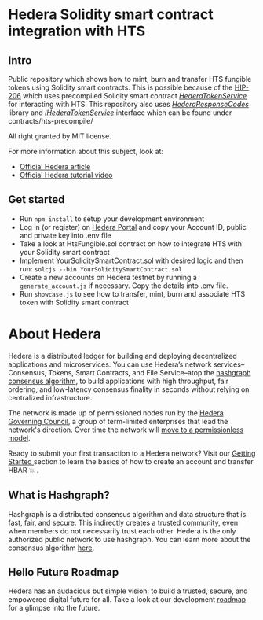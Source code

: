 # Hedera Solidity smart contract integration with HTS

## Intro

Public repository which shows how to mint, burn and transfer HTS fungible tokens using Solidity smart contracts.
This is possible because of the [HIP-206](https://hips.hedera.com/hip/hip-206) which uses precompiled Solidity smart contract [_HederaTokenService_](https://github.com/hashgraph/hedera-smart-contracts/blob/main/contracts/hts-precompile/HederaTokenService.sol) for interacting with HTS. This repository also uses [_HederaResponseCodes_](https://github.com/hashgraph/hedera-smart-contracts/blob/main/contracts/hts-precompile/HederaResponseCodes.sol) library and [_IHederaTokenService_](https://github.com/hashgraph/hedera-smart-contracts/blob/main/contracts/hts-precompile/IHederaTokenService.sol) interface which can be found under contracts/hts-precompile/

All right granted by MIT license.

For more information about this subject, look at:

- [Official Hedera article](https://hedera.com/blog/how-to-deploy-smart-contracts-on-hedera-part-2-a-contract-with-hedera-token-service-integration)
- [Official Hedera tutorial video](https://www.youtube.com/watch?v=QK7FfeNHMSQ)

## Get started

- Run `npm install` to setup your development environment
- Log in (or register) on [Hedera Portal](https://portal.hedera.com/login) and copy your Account ID, public and private key into .env file
- Take a look at HtsFungible.sol contract on how to integrate HTS with your Solidity smart contract
- Implement YourSoliditySmartContract.sol with desired logic and then run:
  `solcjs --bin YourSoliditySmartContract.sol`
- Create a new accounts on Hedera testnet by running a `generate_account.js` if necessary. Copy the details into .env file.
- Run `showcase.js` to see how to transfer, mint, burn and associate HTS token with Solidity smart contract

# About Hedera

Hedera is a distributed ledger for building and deploying decentralized applications and microservices. You can use Hedera’s network services– Consensus, Tokens, Smart Contracts, and File Service–atop the [hashgraph consensus algorithm](core-concepts/hashgraph-consensus-algorithms/), to build applications with high throughput, fair ordering, and low-latency consensus finality in seconds without relying on centralized infrastructure.

The network is made up of permissioned nodes run by the [Hedera Governing Council](https://hedera.com/council), a group of term-limited enterprises that lead the network's direction. Over time the network will [move to a permissionless model](https://www.youtube.com/watch?v=QTNNYeSks-s).

Ready to submit your first transaction to a Hedera network? Visit our [Getting Started ](getting-started/introduction.md)section to learn the basics of how to create an account and transfer HBAR :boom: .

## What is Hashgraph?

Hashgraph is a distributed consensus algorithm and data structure that is fast, fair, and secure. This indirectly creates a trusted community, even when members do not necessarily trust each other. Hedera is the only authorized public network to use hashgraph. You can learn more about the consensus algorithm [here](core-concepts/hashgraph-consensus-algorithms/).

## Hello Future Roadmap

Hedera has an audacious but simple vision: to build a trusted, secure, and empowered digital future for all. Take a look at our development [roadmap](https://hedera.com/roadmap) for a glimpse into the future.

